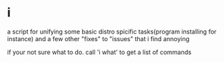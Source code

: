 # i
a script for unifying some basic distro spicific tasks(program installing for instance)
and a few other "fixes" to "issues" that i find annoying


if your not sure what to do.
call 'i what' to get a list of commands
